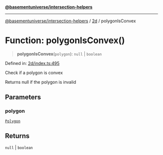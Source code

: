 [**@basementuniverse/intersection-helpers**](../../README.md)

***

[@basementuniverse/intersection-helpers](../../README.md) / [2d](../README.md) / polygonIsConvex

# Function: polygonIsConvex()

> **polygonIsConvex**(`polygon`): `null` \| `boolean`

Defined in: [2d/index.ts:495](https://github.com/basementuniverse/intersection-helpers/blob/a748c1cf3d5365b189253eb2878888a254b5c3a1/src/2d/index.ts#L495)

Check if a polygon is convex

Returns null if the polygon is invalid

## Parameters

### polygon

[`Polygon`](../types/type-aliases/Polygon.md)

## Returns

`null` \| `boolean`

